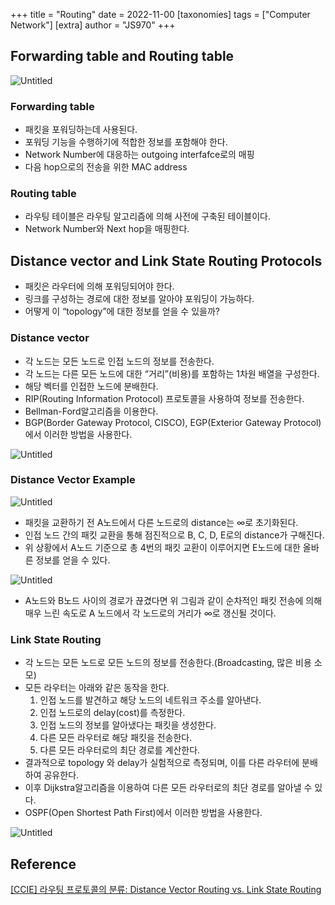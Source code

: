 +++
title = "Routing"
date = 2022-11-00
[taxonomies]
tags = ["Computer Network"]
[extra]
author = "JS970"
+++

## Forwarding table and Routing table

![Untitled](Routing%20e2f6f3a77f834c93af44556d5ac0b672/Untitled.png)

### Forwarding table

- 패킷을 포워딩하는데 사용된다.
- 포워딩 기능을 수행하기에 적합한 정보를 포함해야 한다.
- Network Number에 대응하는 outgoing interfafce로의 매핑
- 다음 hop으로의 전송을 위한 MAC address

### Routing table

- 라우팅 테이블은 라우팅 알고리즘에 의해 사전에 구축된 테이블이다.
- Network Number와 Next hop을 매핑한다.

## Distance vector and Link State Routing Protocols

- 패킷은 라우터에 의해 포워딩되어야 한다.
- 링크를 구성하는 경로에 대한 정보를 알아야 포워딩이 가능하다.
- 어떻게 이 “topology”에 대한 정보를 얻을 수 있을까?

### Distance vector

- 각 노드는 모든 노드로 인접 노드의 정보를 전송한다.
- 각 노드는 다른 모든 노드에 대한 “거리”(비용)를 포함하는 1차원 배열을 구성한다.
- 해당 벡터를 인접한 노드에 분배한다.
- RIP(Routing Information Protocol) 프로토콜을 사용하여 정보를 전송한다.
- Bellman-Ford알고리즘을 이용한다.
- BGP(Border Gateway Protocol, CISCO), EGP(Exterior Gateway Protocol)에서 이러한 방법을 사용한다.

![Untitled](Routing%20e2f6f3a77f834c93af44556d5ac0b672/Untitled%201.png)

### Distance Vector Example

![Untitled](Routing%20e2f6f3a77f834c93af44556d5ac0b672/Untitled%202.png)

- 패킷을 교환하기 전 A노드에서 다른 노드로의 distance는 $\infty$로 초기화된다.
- 인접 노드 간의 패킷 교환을 통해 점진적으로 B, C, D, E로의 distance가 구해진다.
- 위 상황에서 A노드 기준으로 총 4번의 패킷 교환이 이루어지면 E노드에 대한 올바른 정보를 얻을 수 있다.

![Untitled](Routing%20e2f6f3a77f834c93af44556d5ac0b672/Untitled%203.png)

- A노드와 B노드 사이의 경로가 끊겼다면 위 그림과 같이 순차적인 패킷 전송에 의해 매우 느린 속도로 A 노드에서 각 노드로의 거리가 $\infty$로 갱신될 것이다.

### Link State Routing

- 각 노드는 모든 노드로 모든 노드의 정보를 전송한다.(Broadcasting, 많은 비용 소모)
- 모든 라우터는 아래와 같은 동작을 한다.
    1. 인접 노드를 발견하고 해당 노드의 네트워크 주소를 알아낸다.
    2. 인접 노드로의 delay(cost)를 측정한다.
    3. 인접 노드의 정보를 알아냈다는 패킷을 생성한다.
    4. 다른 모든 라우터로 해당 패킷을 전송한다.
    5. 다른 모든 라우터로의 최단 경로를 계산한다.
- 결과적으로 topology 와 delay가 실험적으로 측정되며, 이를 다른 라우터에 분배하여 공유한다.
- 이후 Dijkstra알고리즘을 이용하여 다른 모든 라우터로의 최단 경로를 알아낼 수 있다.
- OSPF(Open Shortest Path First)에서 이러한 방법을 사용한다.

![Untitled](Routing%20e2f6f3a77f834c93af44556d5ac0b672/Untitled%204.png)

## Reference

[[CCIE] 라우팅 프로토콜의 분류: Distance Vector Routing vs. Link State Routing](https://m.blog.naver.com/PostView.naver?isHttpsRedirect=true&blogId=nackji80&logNo=221431942767)